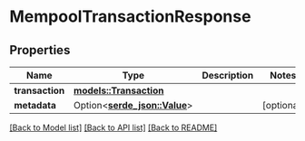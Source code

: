 # MempoolTransactionResponse

## Properties

| Name            | Type                                      | Description | Notes      |
| --------------- | ----------------------------------------- | ----------- | ---------- |
| **transaction** | [**models::Transaction**](Transaction.md) |             |            |
| **metadata**    | Option<[**serde_json::Value**](.md)>      |             | [optional] |

[[Back to Model list]](../README.md#documentation-for-models)
[[Back to API list]](../README.md#documentation-for-api-endpoints) [[Back to README]](../README.md)
